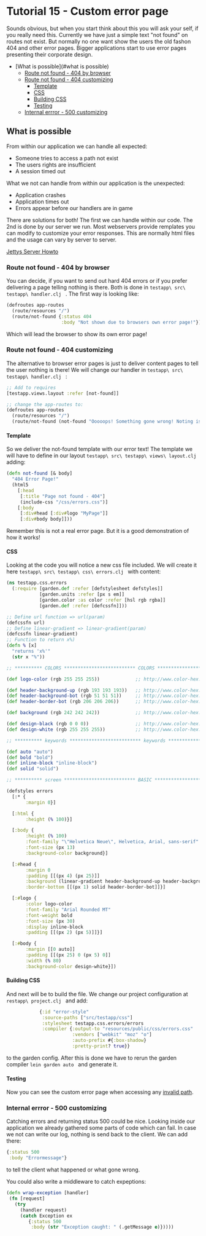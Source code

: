 # Tutorial 15 - Custom error page
Sounds obvious, but when you start think about this you will ask your self, if you really need this.
Currently we have just a simple text "not found" on routes not exist.
But normally no one want show the users the old fashon 404 and other error pages.
Bigger applications start to use error pages presenting their corporate design.

- [What is possible](#what is possible)
    - [Route not found - 404 by browser](#route-not-found---404-by-browser)
    - [Route not found - 404 customizing](#route-not-found---404-customizing)
        - [Template](#template)
        - [CSS](#css)
        - [Building CSS](#building-css)
        - [Testing](#testing)
    - [Internal errror - 500 customizing](#internal-errror---500-customizing)

## What is possible
From within our application we can handle all expected:

* Someone tries to access a path not exist
* The users rights are insufficient
* A session timed out

What we not can handle from within our application is the unexpected:

* Application crashes
* Application times out
* Errors appear before our handlers are in game

There are solutions for both! The first we can handle within our code.
The 2nd is done by our server we run. Most webservers provide remplates you can modify to customize your error responses.
This are normally html files and the usage can vary by server to server.

[Jettys Server Howto](https://wiki.eclipse.org/Jetty/Howto/Custom_Error_Pages)

### Route not found - 404 by browser
You can decide, if you want to send out hard 404 errors or if you prefer delivering a page telling nothing is there.
Both is done in `testapp\ src\ testapp\ handler.clj ` .
The first way is looking like:

```clojure
(defroutes app-routes
  (route/resources "/")
  (route/not-found {:status 404
                    :body "Not shown due to browsers own error page!"}))

```

Which will lead the browser to show its own error page!

### Route not found - 404 customizing
The alternative to browser error pages is just to deliver content pages to tell the user nothing is there!
We will change our handler in `testapp\ src\ testapp\ handler.clj ` :

```clojure
;; Add to requires
[testapp.views.layout :refer [not-found]]

;; change the app-routes to:
(defroutes app-routes
  (route/resources "/")
  (route/not-found (not-found "Ooooops! Something gone wrong! Noting is found here!")))

```

#### Template
So we deliver the not-found template with our error text! The template we will have to define in our layout `testapp\ src\ testapp\ views\ layout.clj ` adding:

```clojure
(defn not-found [& body]
  "404 Error Page!"
  (html5
    [:head
     [:title "Page not found - 404"]
     (include-css "/css/errors.css")]
    [:body
     [:div#head [:div#logo "MyPage"]]
     [:div#body body]]))

```

Remember this is not a real error page. But it is a good demonstration of how it works!

#### CSS
Looking at the code you will notice a new css file included. We will create it here `testapp\ src\ testapp\ css\ errors.clj ` with content:

```clojure
(ns testapp.css.errors
  (:require [garden.def :refer [defstylesheet defstyles]]
            [garden.units :refer [px s em]]
            [garden.color :as color :refer [hsl rgb rgba]]
            [garden.def :refer [defcssfn]]))

;; Define url function => url(param)
(defcssfn url)
;; Define linear-gradient => linear-gradient(param)
(defcssfn linear-gradient)
;; Function to return x%)
(defn % [x]
  "returns 'x%'"
  (str x "%"))

;; ********** COLORS ************************** COLORS ******************** COLORS ***********************

(def logo-color (rgb 255 255 255))             ;; http://www.color-hex.com/color/ffffff

(def header-background-up (rgb 193 193 193))   ;; http://www.color-hex.com/color/c1c1c1
(def header-background-bot (rgb 51 51 51))     ;; http://www.color-hex.com/color/333333
(def header-border-bot (rgb 206 206 206))      ;; http://www.color-hex.com/color/cecece

(def background (rgb 242 242 242))             ;; http://www.color-hex.com/color/f2f2f2

(def design-black (rgb 0 0 0))                 ;; http://www.color-hex.com/color/000000
(def design-white (rgb 255 255 255))           ;; http://www.color-hex.com/color/ffffff

;; ********** keywords ************************** keywords ******************** keywords ***********************

(def auto "auto")
(def bold "bold")
(def inline-block "inline-block")
(def solid "solid")

;; ********** screen ************************** BASIC ******************** screen ***********************

(defstyles errors
  [:* {
       :margin 0}]

  [:html {
       :height (% 100)}]

  [:body {
       :height (% 100)
       :font-family "\"Helvetica Neue\", Helvetica, Arial, sans-serif"
       :font-size (px 13)
       :background-color background}]

  [:#head {
       :margin 0
       :padding [[(px 4) (px 25)]]
       :background (linear-gradient header-background-up header-background-bot)
       :border-bottom [[(px 1) solid header-border-bot]]}]

  [:#logo {
       :color logo-color
       :font-family "Arial Rounded MT"
       :font-weight bold
       :font-size (px 30)
       :display inline-block
       :padding [[(px 2) (px 5)]]}]

  [:#body {
       :margin [[0 auto]]
       :padding [[(px 25) 0 (px 5) 0]]
       :width (% 80)
       :background-color design-white}])

```

#### Building CSS
And next will be to build the file. We change our project configuration at `restapp\ project.clj ` and add:

```clojure
            {:id "error-style"
             :source-paths ["src/testapp/css"]
             :stylesheet testapp.css.errors/errors
             :compiler {:output-to "resources/public/css/errors.css"
                        :vendors ["webkit" "moz" "o"]
                        :auto-prefix #{:box-shadow}
                        :pretty-print? true}}

```

to the garden config. After this is done we have to rerun the garden compiler `lein garden auto ` and generate it.

#### Testing
Now you can see the custom error page when accessing any [invalid path](http://localhost:8080/not).


### Internal errror - 500 customizing
Catching errors and returning status 500 could be nice. Looking inside our application we already gathered some parts of code which can fail. In case we not can write our log, nothing is send back to the client.
We can add there:

```clojure
{:status 500
 :body "Errormessage"}

 ```

 to tell the client what happened or what gone wrong.

 You could also write a middleware to catch expeptions:

 ```clojure
 (defn wrap-exception [handler]
  (fn [request]
    (try
      (handler request)
      (catch Exception ex
         {:status 500
          :body (str "Exception caught: " (.getMessage e)}))))

 ```
